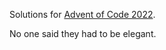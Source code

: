 Solutions for [Advent of Code 2022](https://adventofcode.com/2022/).

No one said they had to be elegant.